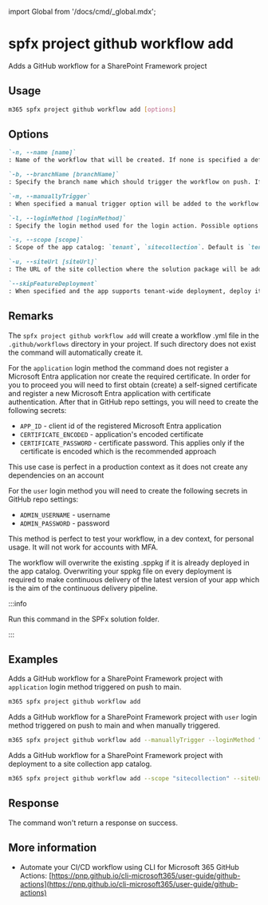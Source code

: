 <!-- DISCLAIMER: All secrets, passwords, and sensitive values in this document are examples only and not real credentials. -->
import Global from '/docs/cmd/_global.mdx';

# spfx project github workflow add

Adds a GitHub workflow for a SharePoint Framework project

## Usage

```sh
m365 spfx project github workflow add [options]
```

## Options

```md definition-list
`-n, --name [name]`
: Name of the workflow that will be created. If none is specified a default name will be used 'Deploy Solution ${name of sppkg file}'.

`-b, --branchName [branchName]`
: Specify the branch name which should trigger the workflow on push. If none is specified a default will be used which is 'main'.

`-m, --manuallyTrigger`
: When specified a manual trigger option will be added to the workflow: `workflow_dispatch`.

`-l, --loginMethod [loginMethod]`
: Specify the login method used for the login action. Possible options are: `user`, `application`. Default `application`.

`-s, --scope [scope]`
: Scope of the app catalog: `tenant`, `sitecollection`. Default is `tenant`.

`-u, --siteUrl [siteUrl]`
: The URL of the site collection where the solution package will be added. Required if scope is set to `sitecollection`.

`--skipFeatureDeployment`
: When specified and the app supports tenant-wide deployment, deploy it to the whole tenant.
```

<Global />

## Remarks

The `spfx project github workflow add` will create a workflow .yml file in the `.github/workflows` directory in your project. If such directory does not exist the command will automatically create it.

For the `application` login method the command does not register a Microsoft Entra application nor create the required certificate. In order for you to proceed you will need to first obtain (create) a self-signed certificate and register a new Microsoft Entra application with certificate authentication. After that in GitHub repo settings, you will need to create the following secrets:

- `APP_ID` - client id of the registered Microsoft Entra application
- `CERTIFICATE_ENCODED` - application's encoded certificate
- `CERTIFICATE_PASSWORD` - certificate password. This applies only if the certificate is encoded which is the recommended approach

This use case is perfect in a production context as it does not create any dependencies on an account

For the `user` login method you will need to create the following secrets in GitHub repo settings:

- `ADMIN_USERNAME` - username
- `ADMIN_PASSWORD` - password

This method is perfect to test your workflow, in a dev context, for personal usage. It will not work for accounts with MFA.

The workflow will overwrite the existing .sppkg if it is already deployed in the app catalog. Overwriting your sppkg file on every deployment is required to make continuous delivery of the latest version of your app which is the aim of the continuous delivery pipeline.

:::info

Run this command in the SPFx solution folder.

:::
    
## Examples

Adds a GitHub workflow for a SharePoint Framework project with `application` login method triggered on push to main.

```sh
m365 spfx project github workflow add 
```

Adds a GitHub workflow for a SharePoint Framework project with `user` login method triggered on push to main and when manually triggered. 

```sh
m365 spfx project github workflow add --manuallyTrigger --loginMethod "user"
```

Adds a GitHub workflow for a SharePoint Framework project with deployment to a site collection app catalog.

```sh
m365 spfx project github workflow add --scope "sitecollection" --siteUrl "https://some.sharepoint.com/sites/someSite"
```

## Response

The command won't return a response on success.

## More information

- Automate your CI/CD workflow using CLI for Microsoft 365 GitHub Actions: [https://pnp.github.io/cli-microsoft365/user-guide/github-actions](https://pnp.github.io/cli-microsoft365/user-guide/github-actions)
